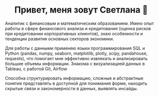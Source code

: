 ## <h1 align="center">Привет, меня зовут Светлана 👋
Аналитик с финансовым и математическим образованием. Имею опыт работы в сфере финансового анализа и кредитования (оценка рисков при кредитовании корпоративных клиентов), знаю особенности и тенденции развития основных секторов экономики.<br>

Для работы с данными применяю языки программирования SQL и Python (pandas, numpy, seaborn, matplotlib, plotly, scipy, pandahouse, requests), что помогает мне эффективно извлекать и анализировать большие объемы информации. Знакома с визуализацией данных в Tableau, с работой Git, Airflow<br>

Способна структурировать информацию, сложные и абстрактные понятия представлять в доступной для понимания форме, находить скрытые связи и закономерности в данных, выявлять инсайды.

<!--
**SvetlanaKulintsova/SvetlanaKulintsova** is a ✨ _special_ ✨ repository because its `README.md` (this file) appears on your GitHub profile.

Here are some ideas to get you started:

- 🔭 I’m currently working on ...
- 🌱 I’m currently learning ...
- 👯 I’m looking to collaborate on ...
- 🤔 I’m looking for help with ...
- 💬 Ask me about ...
- 📫 How to reach me: ...
- 😄 Pronouns: ...
- ⚡ Fun fact: ...
-->
